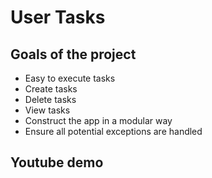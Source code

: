 # User Tasks
## Goals of the project
- Easy to execute tasks
- Create tasks
- Delete tasks
- View tasks
- Construct the app in a modular way
- Ensure all potential exceptions are handled
## Youtube demo

